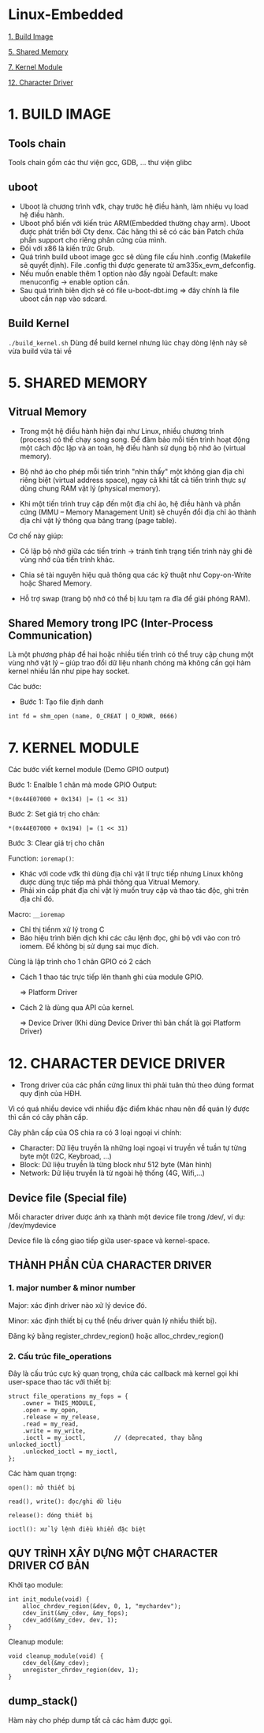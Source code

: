 # Linux-Embedded
[1. Build Image](#1-BUILD-IMAGE)

[5. Shared Memory](#5-SHARED-MEMORY)

[7. Kernel Module](#7-KERNEL-MODULE)

[12. Character Driver](#12-CHARACTER-DEVICE-DRIVER)

# 1. BUILD IMAGE
## Tools chain
  Tools chain gồm các thư viện gcc, GDB, ... thư viện glibc

## uboot
  - Uboot là chương trình vđk, chạy trước hệ điều hành, làm nhiệu vụ load hệ điều hành.
  - Uboot phổ biến với kiến trúc ARM(Embedded thường chạy arm). Uboot được phát triển bởi Cty denx. Các hãng thì sẽ có các bản Patch chứa phần support cho riêng phân cứng của mình.
  - Đối với x86 là kiến trức Grub.
  - Quá trình build uboot image gcc sẽ dùng file cấu hình .config (Makefile sẽ quyết định). File .config thì được generate từ am335x_evm_defconfig.
  - Nếu muốn enable thêm 1 option nào đấy ngoài Default: make menuconfig -> enable option cần.
  - Sau quá trình biên dịch sẽ có file u-boot-dbt.img => đây chính là file uboot cần nạp vào sdcard.

## Build Kernel
```./build_kernel.sh```
Dùng để build kernel nhưng lúc chạy dòng lệnh này sẽ vừa build vừa tải về

# 5. SHARED MEMORY
## Vitrual Memory
- Trong một hệ điều hành hiện đại như Linux, nhiều chương trình (process) có thể chạy song song. Để đảm bảo mỗi tiến trình hoạt động một cách độc lập và an toàn, hệ điều hành sử dụng bộ nhớ ảo (virtual memory).

- Bộ nhớ ảo cho phép mỗi tiến trình "nhìn thấy" một không gian địa chỉ riêng biệt (virtual address space), ngay cả khi tất cả tiến trình thực sự dùng chung RAM vật lý (physical memory).

- Khi một tiến trình truy cập đến một địa chỉ ảo, hệ điều hành và phần cứng (MMU – Memory Management Unit) sẽ chuyển đổi địa chỉ ảo thành địa chỉ vật lý thông qua bảng trang (page table).

Cơ chế này giúp:

- Cô lập bộ nhớ giữa các tiến trình → tránh tình trạng tiến trình này ghi đè vùng nhớ của tiến trình khác.

- Chia sẻ tài nguyên hiệu quả thông qua các kỹ thuật như Copy-on-Write hoặc Shared Memory.

- Hỗ trợ swap (trang bộ nhớ có thể bị lưu tạm ra đĩa để giải phóng RAM).

## Shared Memory trong IPC (Inter-Process Communication)
Là một phương pháp để hai hoặc nhiều tiến trình có thể truy cập chung một vùng nhớ vật lý – giúp trao đổi dữ liệu nhanh chóng mà không cần gọi hàm kernel nhiều lần như pipe hay socket.

Các bước:
- Bước 1: Tạo file định danh

```int fd = shm_open (name, O_CREAT | O_RDWR, 0666)```



# 7. KERNEL MODULE
Các bước viết kernel module (Demo GPIO output)

Bước 1: Enalble 1 chân mà mode GPIO Output: 

`*(0x44E07000 + 0x134) |= (1 << 31)`

Bước 2: Set giá trị cho chân: 

`*(0x44E07000 + 0x194) |= (1 << 31)`

Bước 3: Clear giá trị cho chân 

Function: `ioremap()`:
- Khác với code vđk thì dùng địa chỉ vật lí trực tiếp nhưng Linux không được dùng trực tiếp mà phải thông qua Vitrual Memory.
- Phải xin cấp phát địa chỉ vật lý muốn truy cập và thao tác độc, ghi trên địa chỉ đó.

Macro: `__ioremap`
- Chỉ thị tiềnm xử lý trong C
- Báo hiệu trình biên dịch khi các câu lệnh đọc, ghi bộ với vào con trỏ iomem. Để không bị sử dụng sai mục đích.

Cùng là lập trình cho 1 chân GPIO có 2 cách
- Cách 1 thao tác trực tiếp lên thanh ghi của module GPIO.

    => Platform Driver
- Cách 2 là dùng qua API của kernel.

    => Device Driver (Khi dùng Device Driver thì bản chất là gọi Platform Driver)


# 12. CHARACTER DEVICE DRIVER
- Trong driver của các phần cứng linux thì phải tuân thủ theo đúng format quy định của HĐH.

Vì có quá nhiều device với nhiều đặc điểm khác nhau nên để quán lý được thì cần có cây phân cấp.

Cây phân cấp của OS chia ra có 3 loại ngoại vi chính:
- Character: Dữ liệu truyền là những loại ngoại vi truyền về tuần tự từng byte một (I2C, Keybroad, ...)
- Block: Dữ liệu truyền là từng block như 512 byte (Màn hình)
- Network: Dữ liệu truyền là từ ngoài hệ thống (4G, Wifi,...)

## Device file (Special file)
Mỗi character driver được ánh xạ thành một device file trong /dev/, ví dụ: /dev/mydevice

Device file là cổng giao tiếp giữa user-space và kernel-space.

## THÀNH PHẦN CỦA CHARACTER DRIVER
### 1. major number & minor number
Major: xác định driver nào xử lý device đó.

Minor: xác định thiết bị cụ thể (nếu driver quản lý nhiều thiết bị).

Đăng ký bằng register_chrdev_region() hoặc alloc_chrdev_region()

### 2. Cấu trúc file_operations
Đây là cấu trúc cực kỳ quan trọng, chứa các callback mà kernel gọi khi user-space thao tác với thiết bị:

```
struct file_operations my_fops = {
    .owner = THIS_MODULE,
    .open = my_open,
    .release = my_release,
    .read = my_read,
    .write = my_write,
    .ioctl = my_ioctl,        // (deprecated, thay bằng unlocked_ioctl)
    .unlocked_ioctl = my_ioctl,
};
```
Các hàm quan trọng:

`open(): mở thiết bị`

`read(), write(): đọc/ghi dữ liệu`

`release(): đóng thiết bị`

`ioctl(): xử lý lệnh điều khiển đặc biệt`

## QUY TRÌNH XÂY DỰNG MỘT CHARACTER DRIVER CƠ BẢN
Khởi tạo module:

```
int init_module(void) {
    alloc_chrdev_region(&dev, 0, 1, "mychardev");
    cdev_init(&my_cdev, &my_fops);
    cdev_add(&my_cdev, dev, 1);
}
```

Cleanup module:

```
void cleanup_module(void) {
    cdev_del(&my_cdev);
    unregister_chrdev_region(dev, 1);
}
````

## dump_stack() 
Hàm này cho phép dump tất cả các hàm được gọi.
